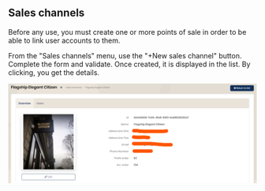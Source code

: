 ## Sales channels

Before any use, you must create one or more points of sale in order to be able to link user accounts to them.

From the "Sales channels" menu, use the "+New sales channel" button. Complete the form and validate. Once created, it is displayed in the list. By clicking, you get the details.

<img src="../Images/Administration/SalesChannel.png" alt="Sales channel" class="shadow-sm" />
